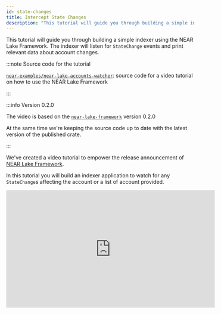 ```yaml
---
id: state-changes
title: Intercept State Changes
description: "This tutorial will guide you through building a simple indexer using the NEAR Lake Framework. The indexer will listen for StateChange events and print relevant data about account changes."
---
```


This tutorial will guide you through building a simple indexer using the NEAR Lake Framework. The indexer will listen for `StateChange` events and print relevant data about account changes.

:::note Source code for the tutorial

[`near-examples/near-lake-accounts-watcher`](https://github.com/near-examples/near-lake-accounts-watcher/tree/0.2.0): source code for a video tutorial on how to use the NEAR Lake Framework

:::

:::info Version 0.2.0

The video is based on the [`near-lake-framework`](/data-infrastructure/near-lake-framework) version 0.2.0

At the same time we're keeping the source code up to date with the latest version of the published crate.

:::

We've created a video tutorial to empower the release announcement of [NEAR Lake Framework](/data-infrastructure/near-lake-framework).

In this tutorial you will build an indexer application to watch for any `StateChange`s affecting the account or a list of account provided.

<iframe
 width="560"
 height="315"
 src="https://www.youtube.com/embed/GsF7I93K-EQ"
 title="YouTube video player"
 frameborder="0"
 allow="accelerometer; autoplay; clipboard-write; encrypted-media; gyroscope; picture-in-picture"
 allowfullscreen>
</iframe>

